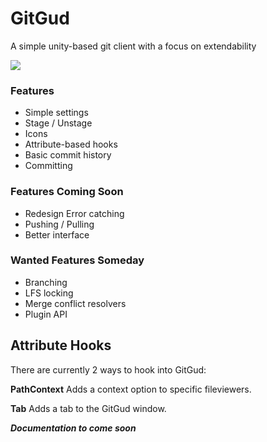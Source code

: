 # GitGud
A simple unity-based git client with a focus on extendability 

<img src="https://i.imgur.com/ZY7Bood.png">

### Features 
* Simple settings
* Stage / Unstage
* Icons
* Attribute-based hooks
* Basic commit history
* Committing

### Features Coming Soon
* Redesign Error catching
* Pushing / Pulling
* Better interface

### Wanted Features Someday
* Branching
* LFS locking
* Merge conflict resolvers
* Plugin API

## Attribute Hooks
There are currently 2 ways to hook into GitGud:

**PathContext**
Adds a context option to specific fileviewers.

**Tab**
Adds a tab to the GitGud window.

***Documentation to come soon***
